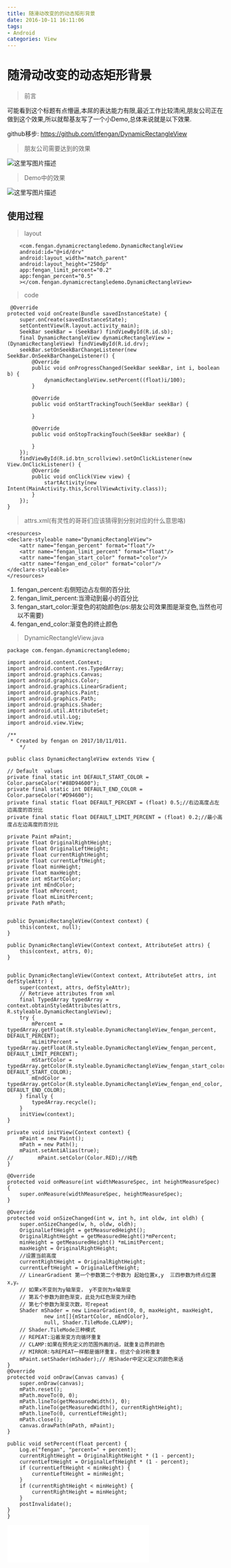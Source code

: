 ```yaml
---
title: 随滑动改变的的动态矩形背景
date: 2016-10-11 16:11:06
tags: 
- Android
categories: View
---
```


# 随滑动改变的动态矩形背景 #
> 前言

可能看到这个标题有点懵逼,本屌的表达能力有限,最近工作比较清闲,朋友公司正在做到这个效果,所以就帮基友写了一个小Demo,总体来说就是以下效果.

github移步:
https://github.com/itfengan/DynamicRectangleView

<!--more-->

> 朋友公司需要达到的效果

![这里写图片描述](http://img.blog.csdn.net/20171011155803164?watermark/2/text/aHR0cDovL2Jsb2cuY3Nkbi5uZXQvZmVuZ2FuaXQ=/font/5a6L5L2T/fontsize/400/fill/I0JBQkFCMA==/dissolve/70/gravity/SouthEast)


> Demo中的效果

![这里写图片描述](http://img.blog.csdn.net/20171011155905764?watermark/2/text/aHR0cDovL2Jsb2cuY3Nkbi5uZXQvZmVuZ2FuaXQ=/font/5a6L5L2T/fontsize/400/fill/I0JBQkFCMA==/dissolve/70/gravity/SouthEast)

## 使用过程 ##

> layout

        <com.fengan.dynamicrectangledemo.DynamicRectangleView
        android:id="@+id/drv"
        android:layout_width="match_parent"
        android:layout_height="250dp"
        app:fengan_limit_percent="0.2"
        app:fengan_percent="0.5"
        ></com.fengan.dynamicrectangledemo.DynamicRectangleView>

> code

     @Override
    protected void onCreate(Bundle savedInstanceState) {
        super.onCreate(savedInstanceState);
        setContentView(R.layout.activity_main);
        SeekBar seekBar = (SeekBar) findViewById(R.id.sb);
        final DynamicRectangleView dynamicRectangleView = (DynamicRectangleView) findViewById(R.id.drv);
        seekBar.setOnSeekBarChangeListener(new SeekBar.OnSeekBarChangeListener() {
            @Override
            public void onProgressChanged(SeekBar seekBar, int i, boolean b) {
                dynamicRectangleView.setPercent((float)i/100);
            }

            @Override
            public void onStartTrackingTouch(SeekBar seekBar) {

            }

            @Override
            public void onStopTrackingTouch(SeekBar seekBar) {

            }
        });
        findViewById(R.id.btn_scrollview).setOnClickListener(new View.OnClickListener() {
            @Override
            public void onClick(View view) {
                startActivity(new Intent(MainActivity.this,ScrollViewActivity.class));
            }
        });
    }

> attrs.xml(有灵性的哥哥们应该猜得到分别对应的什么意思咯)

    <resources>
    <declare-styleable name="DynamicRectangleView">
        <attr name="fengan_percent" format="float"/>
        <attr name="fengan_limit_percent" format="float"/>
        <attr name="fengan_start_color" format="color"/>
        <attr name="fengan_end_color" format="color"/>
    </declare-styleable>
	</resources>

1. fengan_percent:右侧短边占左侧的百分比
2. fengan_limit_percent:当滑动到最小的百分比
3. fengan_start_color:渐变色的初始颜色(ps:朋友公司效果图是渐变色,当然也可以不需要)
4. fengan_end_color:渐变色的终止颜色

> DynamicRectangleView.java

    package com.fengan.dynamicrectangledemo;

	import android.content.Context;
	import android.content.res.TypedArray;
	import android.graphics.Canvas;
	import android.graphics.Color;
	import android.graphics.LinearGradient;
	import android.graphics.Paint;
	import android.graphics.Path;
	import android.graphics.Shader;
	import android.util.AttributeSet;
	import android.util.Log;
	import android.view.View;

	/**
	 * Created by fengan on 2017/10/11/011.
 		*/

	public class DynamicRectangleView extends View {

    // Default  values
    private final static int DEFAULT_START_COLOR = Color.parseColor("#88D94600");
    private final static int DEFAULT_END_COLOR = Color.parseColor("#D94600");
    private final static float DEFAULT_PERCENT = (float) 0.5;//右边高度占左边高度的百分比
    private final static float DEFAULT_LIMIT_PERCENT = (float) 0.2;//最小高度占左边高度的百分比

    private Paint mPaint;
    private float OriginalRightHeight;
    private float OriginalLeftHeight;
    private float currentRightHeight;
    private float currentLeftHeight;
    private float minHeight;
    private float maxHeight;
    private int mStartColor;
    private int mEndColor;
    private float mPercent;
    private float mLimitPercent;
    private Path mPath;


    public DynamicRectangleView(Context context) {
        this(context, null);
    }

    public DynamicRectangleView(Context context, AttributeSet attrs) {
        this(context, attrs, 0);
    }


    public DynamicRectangleView(Context context, AttributeSet attrs, int defStyleAttr) {
        super(context, attrs, defStyleAttr);
        // Retrieve attributes from xml
        final TypedArray typedArray = context.obtainStyledAttributes(attrs, R.styleable.DynamicRectangleView);
        try {
            mPercent = typedArray.getFloat(R.styleable.DynamicRectangleView_fengan_percent, DEFAULT_PERCENT);
            mLimitPercent = typedArray.getFloat(R.styleable.DynamicRectangleView_fengan_percent, DEFAULT_LIMIT_PERCENT);
            mStartColor = typedArray.getColor(R.styleable.DynamicRectangleView_fengan_start_color, DEFAULT_START_COLOR);
            mEndColor = typedArray.getColor(R.styleable.DynamicRectangleView_fengan_end_color, DEFAULT_END_COLOR);
        } finally {
            typedArray.recycle();
        }
        initView(context);
    }

    private void initView(Context context) {
        mPaint = new Paint();
        mPath = new Path();
        mPaint.setAntiAlias(true);
	//        mPaint.setColor(Color.RED);//纯色
    }

    @Override
    protected void onMeasure(int widthMeasureSpec, int heightMeasureSpec) {
        super.onMeasure(widthMeasureSpec, heightMeasureSpec);
    }

    @Override
    protected void onSizeChanged(int w, int h, int oldw, int oldh) {
        super.onSizeChanged(w, h, oldw, oldh);
        OriginalLeftHeight = getMeasuredHeight();
        OriginalRightHeight = getMeasuredHeight()*mPercent;
        minHeight = getMeasuredHeight() *mLimitPercent;
        maxHeight = OriginalRightHeight;
        //设置当前高度
        currentRightHeight = OriginalRightHeight;
        currentLeftHeight = OriginalLeftHeight;
        // LinearGradient 第一个参数第二个参数为 起始位置x,y  三四参数为终点位置x,y。
        // 如果x不变则为y轴渐变， y不变则为x轴渐变
        // 第五个参数为颜色渐变，此处为红色渐变为绿色
        // 第七个参数为渐变次数，可repeat
        Shader mShader = new LinearGradient(0, 0, maxHeight, maxHeight,
                new int[]{mStartColor, mEndColor},
                null, Shader.TileMode.CLAMP);
        // Shader.TileMode三种模式
        // REPEAT:沿着渐变方向循环重复
        // CLAMP:如果在预先定义的范围外画的话，就重复边界的颜色
        // MIRROR:与REPEAT一样都是循环重复，但这个会对称重复
        mPaint.setShader(mShader);// 用Shader中定义定义的颜色来话
    }
    @Override
    protected void onDraw(Canvas canvas) {
        super.onDraw(canvas);
        mPath.reset();
        mPath.moveTo(0, 0);
        mPath.lineTo(getMeasuredWidth(), 0);
        mPath.lineTo(getMeasuredWidth(), currentRightHeight);
        mPath.lineTo(0, currentLeftHeight);
        mPath.close();
        canvas.drawPath(mPath, mPaint);
    }

    public void setPercent(float percent) {
        Log.e("fengan", "percent=" + percent);
        currentRightHeight = OriginalRightHeight * (1 - percent);
        currentLeftHeight = OriginalLeftHeight * (1 - percent);
        if (currentLeftHeight < minHeight) {
            currentLeftHeight = minHeight;
        }
        if (currentRightHeight < minHeight) {
            currentRightHeight = minHeight;
        }
        postInvalidate();
    }
	}


<iframe frameborder="no" border="0" marginwidth="0" marginheight="0" width=330 height=86 src="//music.163.com/outchain/player?type=2&id=455345562&auto=1&height=66"></iframe>

